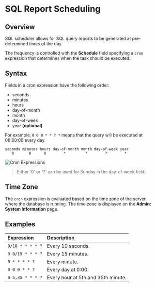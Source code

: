 # SQL Report Scheduling

## Overview

SQL scheduler allows for SQL query reports to be generated at pre-determined times of the day.

The frequency is controlled with the **Schedule** field specifying a `cron` expression that determines when the task should be executed.

## Syntax

Fields in a cron expression have the following order:

* seconds
* minutes
* hours
* day-of-month
* month
* day-of-week
* year **(optional)**


For example, `0 0 8 * * ? *` means that the query will be executed at 08:00:00 every day.

```
seconds minutes hours day-of-month month day-of-week year
   0       0      8        *         *        ?        *
```

![Cron Expressions](http://axibase.com/wp-content/uploads/2016/03/cron_expressions.png)

 > Either '0' or '7' can be used for Sunday in the day-of-week field.

## Time Zone

The `cron` expression is evaluated based on the time zone of the server where the database is running. The time zone is displayed on the **Admin: System Information** page.

## Examples

**Expression** | **Description**
:---|:---
`0/10 * * * * ?` | Every 10 seconds.
`0 0/15 * * * ?` | Every 15 minutes.
`0 * * * * ?` | Every minute.
`0 0 0 * * ?` | Every day at 0:00.
`0 5,35 * * * ?` | Every hour at 5th and 35th minute.